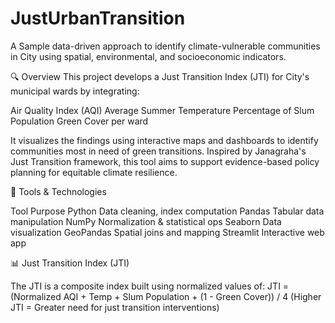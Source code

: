 # JustUrbanTransition
A Sample data-driven approach to identify climate-vulnerable communities in City using spatial, environmental, and socioeconomic indicators.

🔍 Overview
This project develops a Just Transition Index (JTI) for City's municipal wards by integrating:

Air Quality Index (AQI)
Average Summer Temperature
Percentage of Slum Population
Green Cover per ward

It visualizes the findings using interactive maps and dashboards to identify communities most in need of green transitions. Inspired by Janagraha's Just Transition framework, this tool aims to support evidence-based policy planning for equitable climate resilience.

🧰 Tools & Technologies

Tool	Purpose
Python	Data cleaning, index computation
Pandas	Tabular data manipulation
NumPy	Normalization & statistical ops
Seaborn	Data visualization
GeoPandas	Spatial joins and mapping
Streamlit	Interactive web app

📊 Just Transition Index (JTI)

The JTI is a composite index built using normalized values of: JTI = (Normalized AQI + Temp + Slum Population + (1 - Green Cover)) / 4
(Higher JTI = Greater need for just transition interventions)
